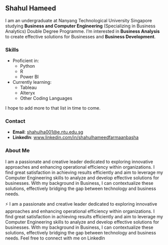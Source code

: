 
## Shahul Hameed

I am an undergraduate at Nanyang Technological University Singapore studying **Business and Computer Engineering** (Specializing in Business Analytics) Double Degree Programme. I’m interested in **Business Analysis** to create effective solutions for Businesses and **Business Development**.

### Skills

- Proficient in:
  - Python
  - R
  - Power BI
- Currently learning:
  - Tableau
  - Alteryx
  - Other Coding Languages

I hope to add more to that list in time to come.

### Contact

- **Email**: [shahulha001@e.ntu.edu.sg](mailto:shahulha001@e.ntu.edu.sg)
- **LinkedIn**: www.linkedin.com/in/shahulhameedfarmaanbasha

### About Me

I am a passionate and creative leader dedicated to exploring innovative approaches and enhancing operational efficiency within organizations. I find great satisfaction in achieving results efficiently and aim to leverage my Computer Engineering skills to analyze and develop effective solutions for businesses. With my background in Business, I can contextualize these solutions, effectively bridging the gap between technology and business needs.

⚡ I am a passionate and creative leader dedicated to exploring innovative approaches and enhancing operational efficiency within organizations. I find great satisfaction in achieving results efficiently and aim to leverage my Computer Engineering skills to analyze and develop effective solutions for businesses. With my background in Business, I can contextualize these solutions, effectively bridging the gap between technology and business needs. Feel free to connect with me on LinkedIn
